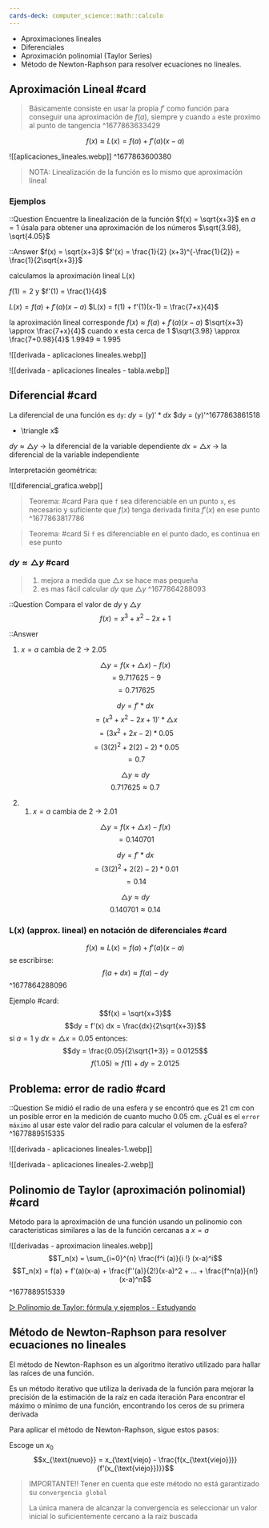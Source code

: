```yaml
---
cards-deck: computer_science::math::calculo
---
```



* Aproximaciones lineales 
* Diferenciales
* Aproximación polinomial (Taylor Series)
* Método de Newton-Raphson para resolver ecuaciones no lineales.


## Aproximación Lineal #card

> Básicamente consiste en usar la propia $f'$ como función para conseguir una aproximación de $f(a)$, siempre y cuando `a` este proximo al punto de tangencia
^1677863633429

$$f(x) \approx L(x) = f(a) + f'(a)(x - a)$$

![[aplicaciones_lineales.webp]]
^1677863600380

> NOTA:
> Linealización de la función es lo mismo que aproximación lineal


### Ejemplos
::Question
Encuentre la linealización de la función $f(x) = \sqrt{x+3}$ en $a=1$
úsala para obtener una aproximación de los números $\sqrt{3.98}, \sqrt{4.05}$ 

::Answer
$f(x) = \sqrt{x+3}$
$f'(x) = \frac{1}{2} (x+3)^{-\frac{1}{2}} = \frac{1}{2\sqrt{x+3}}$

calculamos la aproximación lineal L(x)

$f(1) = 2$ y $f'(1) = \frac{1}{4}$

$L(x) = f(a) + f'(a)(x-a)$
$L(x) = f(1) + f'(1)(x-1) = \frac{7+x}{4}$


la aproximación lineal corresponde
$f(x) \approx f(a) + f'(a)(x-a)$ 
$\sqrt{x+3} \approx \frac{7+x}{4}$  cuando x esta cerca de 1
$\sqrt{3.98} \approx \frac{7+0.98}{4}$ 
$1.9949 \approx 1.995$


![[derivada - aplicaciones lineales.webp]]

![[derivada - aplicaciones lineales - tabla.webp]]


## Diferencial #card 

La diferencial de una función es `dy`: 
	$dy = (y)' * dx$
	$dy = (y)'^1677863861518
 * \triangle x$

$dy \approx \triangle y$ -> la diferencial de la variable dependiente
$dx = \triangle x$ -> la diferencial de la variable independiente

Interpretación geométrica:

![[diferencial_grafica.webp]]

> Teorema: #card
> Para que `f` sea diferenciable en un punto `x`, es necesario y suficiente que $f(x)$ tenga derivada finita $f'(x)$ en ese punto
^1677863817786


> Teorema: #card 
> Si `f` es diferenciable en el punto dado, es continua en ese punto


### $dy \approx \triangle y$ #card 

> 1. mejora a medida que $\triangle x$ se hace mas pequeña
> 2. es mas fácil calcular $dy$ que $\triangle y$
^1677864288093

::Question
Compara el valor de $dy$ y $\triangle y$
$$f(x) = x^3 + x^2 - 2x + 1$$

::Answer
1. $x = a$  cambia de 2 -> 2.05

$$\triangle y = f(x + \triangle x) - f(x)$$
$$= 9.717625 - 9$$
$$= 0.717625$$


$$dy = f' * dx$$
$$= (x^3 + x^2 - 2x +1)' * \triangle x$$
$$ = (3x^2 + 2x - 2) * 0.05 $$
$$ = (3(2)^2 + 2(2) - 2) * 0.05 $$
$$ = 0.7 $$

$$\triangle y \approx dy$$
$$0.717625 \approx 0.7$$

2. 1. $x = a$  cambia de 2 -> 2.01

$$\triangle y = f(x + \triangle x) - f(x)$$
$$= 0.140701$$


$$dy = f' * dx$$
$$ = (3(2)^2 + 2(2) - 2) * 0.01 $$
$$ = 0.14 $$


$$\triangle y \approx dy$$
$$0.140701 \approx 0.14$$



### L(x) (approx. lineal) en notación de diferenciales #card
$$f(x) \approx L(x) = f(a) + f'(a)(x-a)$$se escribirse:
$$f(a+dx) \approx f(a) - dy$$
^1677864288096


Ejemplo #card:
$$f(x) = \sqrt{x+3}$$
$$dy = f'(x) dx = \frac{dx}{2\sqrt{x+3}}$$
si $a = 1$ y $dx = \triangle x = 0.05$ entonces:
$$dy = \frac{0.05}{2\sqrt{1+3}} = 0.0125$$
$$f(1.05) \approx f(1) + dy = 2.0125$$


## Problema: error de radio #card

::Question
Se midió el radio de una esfera y se encontró que es 21 cm con un posible error en la medición de cuanto mucho 0.05 cm. 
¿Cuál es el `error máximo` al usar este valor del radio para calcular el volumen de la esfera?
^1677889515335

![[derivada - aplicaciones lineales-1.webp]]

![[derivada - aplicaciones lineales-2.webp]]



## Polinomio de Taylor (aproximación polinomial) #card

Método para la aproximación de una función usando un polinomio con características similares a las de la función cercanas a $x=a$

![[derivadas - aproximacion lineales.webp]]
$$T_n(x) = \sum_{i=0}^{n} \frac{f^i (a)}{i !} (x-a)^i$$
$$T_n(x) = f(a) + f'(a)(x-a) + \frac{f''(a)}{2!}(x-a)^2 + ... + \frac{f^n(a)}{n!}(x-a)^n$$
^1677889515339

[▷ Polinomio de Taylor: fórmula y ejemplos - Estudyando](https://estudyando.com/polinomio-de-taylor-formula-y-ejemplos/)


## Método de Newton-Raphson para resolver ecuaciones no lineales

El método de Newton-Raphson es un algoritmo iterativo utilizado para hallar las raíces de una función. 

Es un método iterativo que utiliza la derivada de la función para mejorar la precisión de la estimación de la raíz en cada iteración
Para encontrar el máximo o mínimo de una función, encontrando los ceros de su primera derivada


Para aplicar el método de Newton-Raphson, sigue estos pasos:

Escoge un $x_0$
$$x_{\text{nuevo}} = x_{\text{viejo} - \frac{f(x_{\text{viejo}})}{f'(x_{\text{viejo}})}}$$


> IMPORTANTE!!
> Tener en cuenta que este método no está garantizado su `convergencia global`
> 
> La única manera de alcanzar la convergencia es seleccionar un valor inicial lo suficientemente cercano a la raíz buscada
